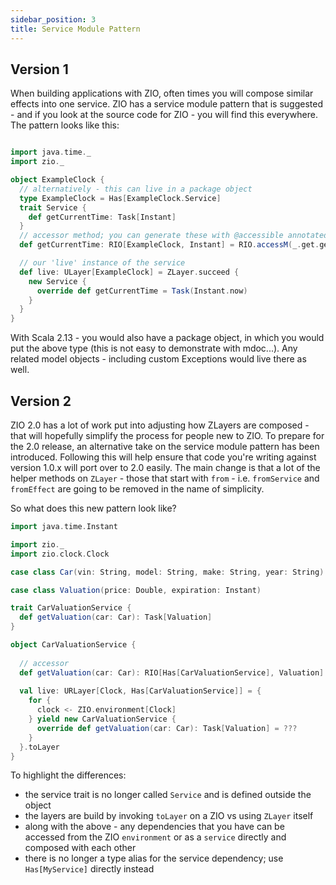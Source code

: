 ```yaml
---
sidebar_position: 3
title: Service Module Pattern
---
```


## Version 1

When building applications with ZIO, often times you will compose similar effects into one service. ZIO has a service
module pattern that is suggested - and if you look at the source code for ZIO - you will find this everywhere. The
pattern looks like this:

```scala mdoc

import java.time._
import zio._

object ExampleClock {
  // alternatively - this can live in a package object
  type ExampleClock = Has[ExampleClock.Service]
  trait Service {
    def getCurrentTime: Task[Instant]
  }
  // accessor method; you can generate these with @accessible annotated on the object
  def getCurrentTime: RIO[ExampleClock, Instant] = RIO.accessM(_.get.getCurrentTime)

  // our 'live' instance of the service
  def live: ULayer[ExampleClock] = ZLayer.succeed {
    new Service {
      override def getCurrentTime = Task(Instant.now)
    }
  }
}

```

With Scala 2.13 - you would also have a package object, in which you would put the above type (this is not easy to
demonstrate with mdoc...). Any related model objects - including custom Exceptions would live there as well.

## Version 2

ZIO 2.0 has a lot of work put into adjusting how ZLayers are composed - that will hopefully simplify the process for
people new to ZIO. To prepare for the 2.0 release, an alternative take on the service module pattern has been
introduced. Following this will help ensure that code you're writing against version 1.0.x will port over to 2.0 easily.
The main change is that a lot of the helper methods on `ZLayer` - those that start with `from` - i.e. `fromService`
and `fromEffect` are going to be removed in the name of simplicity.

So what does this new pattern look like?

```scala mdoc
import java.time.Instant

import zio._
import zio.clock.Clock

case class Car(vin: String, model: String, make: String, year: String)

case class Valuation(price: Double, expiration: Instant)

trait CarValuationService {
  def getValuation(car: Car): Task[Valuation]
}

object CarValuationService {
  
  // accessor
  def getValuation(car: Car): RIO[Has[CarValuationService], Valuation] = RIO.accessM(_.get.getValuation(car))
  
  val live: URLayer[Clock, Has[CarValuationService]] = {
    for {
      clock <- ZIO.environment[Clock]
    } yield new CarValuationService {
      override def getValuation(car: Car): Task[Valuation] = ???
    }
  }.toLayer
}
```

To highlight the differences:

* the service trait is no longer called `Service` and is defined outside the object
* the layers are build by invoking `toLayer` on a ZIO vs using `ZLayer` itself
* along with the above - any dependencies that you have can be accessed from the ZIO `environment` or as a `service`
  directly and composed with each other
* there is no longer a type alias for the service dependency; use `Has[MyService]` directly instead
